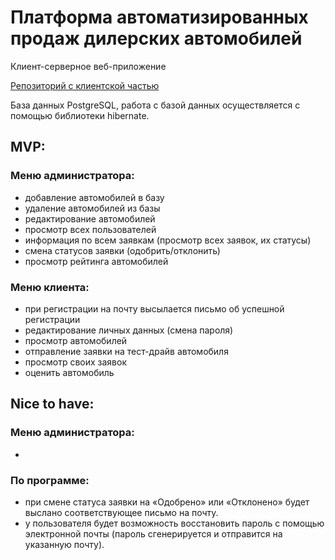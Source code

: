 # Платформа автоматизированных продаж дилерских автомобилей
Клиент-серверное веб-приложение

[Репозиторий с клиентской частью](https://github.com/knmskln/car-dealership-app)

База данных PostgreSQL, работа с базой данных осуществляется с помощью библиотеки hibernate.

## MVP:

### Меню администратора:

- добавление автомобилей в базу
- удаление автомобилей из базы
- редактирование автомобилей
- просмотр всех пользователей
- информация по всем заявкам (просмотр всех заявок, их статусы)
- смена статусов заявки (одобрить/отклонить)
- просмотр рейтинга автомобилей

### Меню клиента:

- при регистрации на почту высылается письмо об успешной регистрации
- редактирование личных данных (смена пароля)
- просмотр автомобилей
- отправление заявки на тест-драйв автомобиля
- просмотр своих заявок
- оценить автомобиль

## Nice to have:

### Меню администратора:

-

### По программе:

- при смене статуса заявки на «Одобрено» или «Отклонено» будет выслано соответствующее письмо на почту. 
- у пользователя будет возможность восстановить пароль с помощью электронной почты (пароль сгенерируется и отправится на указанную почту).
